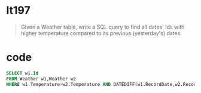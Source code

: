 # lt197
> Given a Weather table, write a SQL query to find all dates' Ids with higher temperature compared to its previous (yesterday's) dates.

# code
```sql
SELECT w1.Id 
FROM Weather w1,Weather w2 
WHERE w1.Temperature>w2.Temperature AND DATEDIFF(w1.RecordDate,w2.RecordDate)=1;
```